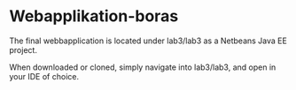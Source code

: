 # Webapplikation-boras

The final webbapplication is located under lab3/lab3 as a Netbeans Java EE project.

When downloaded or cloned, simply navigate into lab3/lab3, and open in your IDE of choice.

